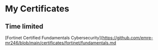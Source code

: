 # My Certificates

## Time limited
[Fortinet Certified Fundamentals Cybersecurity](https://github.com/emre-mr246/blob/main/certificates/fortinet/fundamentals.md
